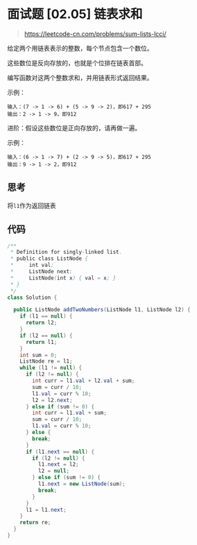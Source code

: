 # 面试题 [02.05] 链表求和

> https://leetcode-cn.com/problems/sum-lists-lcci/

给定两个用链表表示的整数，每个节点包含一个数位。

这些数位是反向存放的，也就是个位排在链表首部。

编写函数对这两个整数求和，并用链表形式返回结果。

示例：

```
输入：(7 -> 1 -> 6) + (5 -> 9 -> 2)，即617 + 295
输出：2 -> 1 -> 9，即912
```

进阶：假设这些数位是正向存放的，请再做一遍。

示例：

```
输入：(6 -> 1 -> 7) + (2 -> 9 -> 5)，即617 + 295
输出：9 -> 1 -> 2，即912
```

## 思考

将`l1`作为返回链表

## 代码

```java
/**
 * Definition for singly-linked list.
 * public class ListNode {
 *     int val;
 *     ListNode next;
 *     ListNode(int x) { val = x; }
 * }
 */
class Solution {

  public ListNode addTwoNumbers(ListNode l1, ListNode l2) {
    if (l1 == null) {
      return l2;
    }
    if (l2 == null) {
      return l1;
    }
    int sum = 0;
    ListNode re = l1;
    while (l1 != null) {
      if (l2 != null) {
        int curr = l1.val + l2.val + sum;
        sum = curr / 10;
        l1.val = curr % 10;
        l2 = l2.next;
      } else if (sum != 0) {
        int curr = l1.val + sum;
        sum = curr / 10;
        l1.val = curr % 10;
      } else {
        break;
      }
      if (l1.next == null) {
        if (l2 != null) {
          l1.next = l2;
          l2 = null;
        } else if (sum != 0) {
          l1.next = new ListNode(sum);
          break;
        }
      }
      l1 = l1.next;
    }
    return re;
  }
}

```
